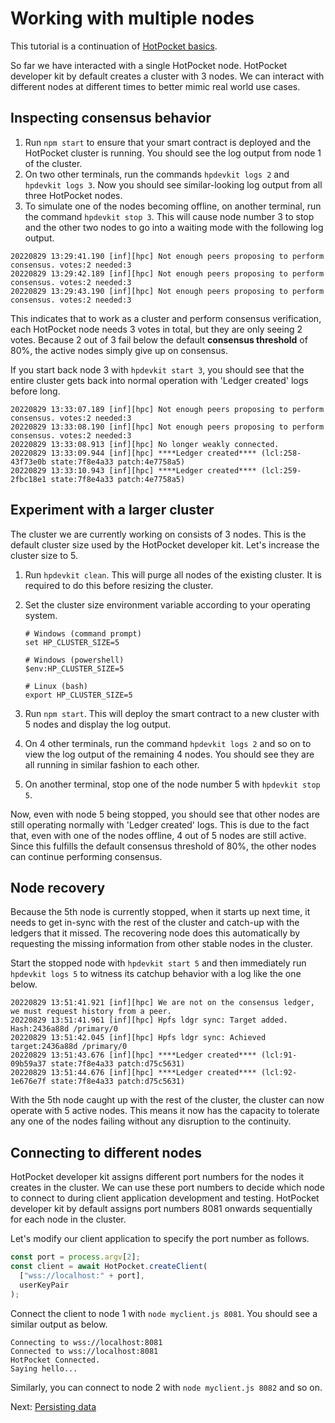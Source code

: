 # Working with multiple nodes

This tutorial is a continuation of [HotPocket basics](basics).

So far we have interacted with a single HotPocket node. HotPocket developer kit by default creates a cluster with 3 nodes. We can interact with different nodes at different times to better mimic real world use cases.

## Inspecting consensus behavior

1. Run `npm start` to ensure that your smart contract is deployed and the HotPocket cluster is running. You should see the log output from node 1 of the cluster.
2. On two other terminals, run the commands `hpdevkit logs 2` and `hpdevkit logs 3`. Now you should see similar-looking log output from all three HotPocket nodes.
3. To simulate one of the nodes becoming offline, on another terminal, run the command `hpdevkit stop 3`. This will cause node number 3 to stop and the other two nodes to go into a waiting mode with the following log output.

```
20220829 13:29:41.190 [inf][hpc] Not enough peers proposing to perform consensus. votes:2 needed:3
20220829 13:29:42.189 [inf][hpc] Not enough peers proposing to perform consensus. votes:2 needed:3
20220829 13:29:43.190 [inf][hpc] Not enough peers proposing to perform consensus. votes:2 needed:3
```

This indicates that to work as a cluster and perform consensus verification, each HotPocket node needs 3 votes in total, but they are only seeing 2 votes. Because 2 out of 3 fail below the default **consensus threshold** of 80%, the active nodes simply give up on consensus.

If you start back node 3 with `hpdevkit start 3`, you should see that the entire cluster gets back into normal operation with 'Ledger created' logs before long.

```
20220829 13:33:07.189 [inf][hpc] Not enough peers proposing to perform consensus. votes:2 needed:3
20220829 13:33:08.190 [inf][hpc] Not enough peers proposing to perform consensus. votes:2 needed:3
20220829 13:33:08.913 [inf][hpc] No longer weakly connected.
20220829 13:33:09.944 [inf][hpc] ****Ledger created**** (lcl:258-43f73e0b state:7f8e4a33 patch:4e7758a5)
20220829 13:33:10.943 [inf][hpc] ****Ledger created**** (lcl:259-2fbc18e1 state:7f8e4a33 patch:4e7758a5)
```

## Experiment with a larger cluster

The cluster we are currently working on consists of 3 nodes. This is the default cluster size used by the HotPocket developer kit. Let's increase the cluster size to 5.

1. Run `hpdevkit clean`. This will purge all nodes of the existing cluster. It is required to do this before resizing the cluster.
2. Set the cluster size environment variable according to your operating system.

   ```
   # Windows (command prompt)
   set HP_CLUSTER_SIZE=5

   # Windows (powershell)
   $env:HP_CLUSTER_SIZE=5

   # Linux (bash)
   export HP_CLUSTER_SIZE=5
   ```

3. Run `npm start`. This will deploy the smart contract to a new cluster with 5 nodes and display the log output.
4. On 4 other terminals, run the command `hpdevkit logs 2` and so on to view the log output of the remaining 4 nodes. You should see they are all running in similar fashion to each other.
5. On another terminal, stop one of the node number 5 with `hpdevkit stop 5`.

Now, even with node 5 being stopped, you should see that other nodes are still operating normally with 'Ledger created' logs. This is due to the fact that, even with one of the nodes offline, 4 out of 5 nodes are still active. Since this fulfills the default consensus threshold of 80%, the other nodes can continue performing consensus.

## Node recovery

Because the 5th node is currently stopped, when it starts up next time, it needs to get in-sync with the rest of the cluster and catch-up with the ledgers that it missed. The recovering node does this automatically by requesting the missing information from other stable nodes in the cluster.

Start the stopped node with `hpdevkit start 5` and then immediately run `hpdevkit logs 5` to witness its catchup behavior with a log like the one below.

```
20220829 13:51:41.921 [inf][hpc] We are not on the consensus ledger, we must request history from a peer.
20220829 13:51:41.961 [inf][hpc] Hpfs ldgr sync: Target added. Hash:2436a88d /primary/0
20220829 13:51:42.045 [inf][hpc] Hpfs ldgr sync: Achieved target:2436a88d /primary/0
20220829 13:51:43.676 [inf][hpc] ****Ledger created**** (lcl:91-09b59a37 state:7f8e4a33 patch:d75c5631)
20220829 13:51:44.676 [inf][hpc] ****Ledger created**** (lcl:92-1e676e7f state:7f8e4a33 patch:d75c5631)
```

With the 5th node caught up with the rest of the cluster, the cluster can now operate with 5 active nodes. This means it now has the capacity to tolerate any one of the nodes failing without any disruption to the continuity.

## Connecting to different nodes

HotPocket developer kit assigns different port numbers for the nodes it creates in the cluster. We can use these port numbers to decide which node to connect to during client application development and testing. HotPocket developer kit by default assigns port numbers 8081 onwards sequentially for each node in the cluster.

Let's modify our client application to specify the port number as follows.

```javascript
const port = process.argv[2];
const client = await HotPocket.createClient(
  ["wss://localhost:" + port],
  userKeyPair
);
```

Connect the client to node 1 with `node myclient.js 8081`. You should see a similar output as below.

```
Connecting to wss://localhost:8081
Connected to wss://localhost:8081
HotPocket Connected.
Saying hello...
```

Similarly, you can connect to node 2 with `node myclient.js 8082` and so on.

Next: [Persisting data](persistdata)